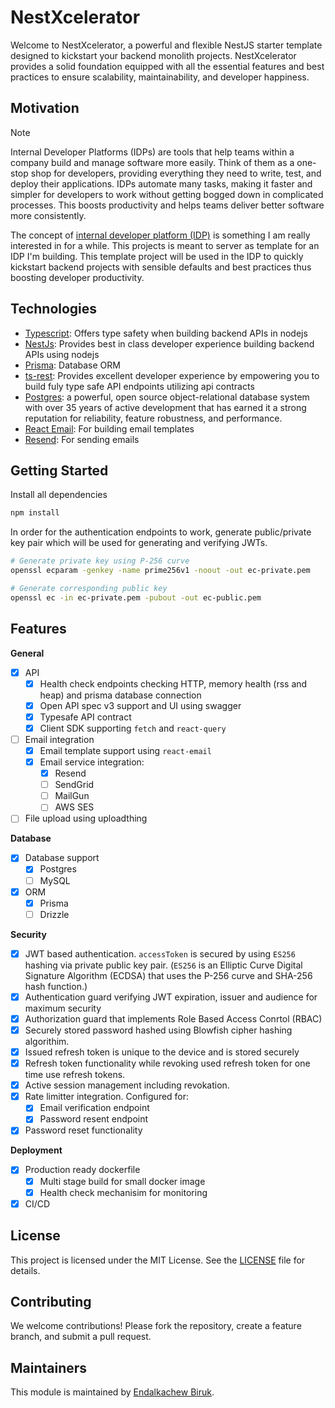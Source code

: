 # NestXcelerator

Welcome to NestXcelerator, a powerful and flexible NestJS starter template designed to kickstart your backend monolith projects.
NestXcelerator provides a solid foundation equipped with all the essential features and best practices to ensure scalability, maintainability, and developer happiness.

## Motivation

> [!NOTE]
> Internal Developer Platforms (IDPs) are tools that help teams within a company build and manage software more easily.
> Think of them as a one-stop shop for developers, providing everything they need to write, test, and deploy their applications.
> IDPs automate many tasks, making it faster and simpler for developers to work without getting bogged down in complicated processes.
> This boosts productivity and helps teams deliver better software more consistently.

The concept of [internal developer platform (IDP)](https://internaldeveloperplatform.org/) is something I am really interested in for a while. This projects is meant to server as template for an IDP I'm building.
This template project will be used in the IDP to quickly kickstart backend projects with sensible defaults and best practices thus boosting developer productivity.

## Technologies

- [Typescript](https://github.com/microsoft/TypeScript): Offers type safety when building backend APIs in nodejs
- [NestJs](https://github.com/nestjs/nest): Provides best in class developer experience building backend APIs using nodejs
- [Prisma](https://github.com/prisma/prisma): Database ORM
- [ts-rest](https://github.com/ts-rest/ts-rest): Provides excellent developer experience by empowering you to build fuly type safe API endpoints utilizing api contracts
- [Postgres](https://github.com/postgres/postgres): a powerful, open source object-relational database system with over 35 years of active development that has earned
  it a strong reputation for reliability, feature robustness, and performance.
- [React Email](https://react.email/docs/introduction): For building email templates
- [Resend](https://resend.com): For sending emails

## Getting Started

Install all dependencies

```bash
npm install
```

In order for the authentication endpoints to work, generate public/private key pair which will be used for generating and verifying JWTs.

```bash
# Generate private key using P-256 curve
openssl ecparam -genkey -name prime256v1 -noout -out ec-private.pem

# Generate corresponding public key
openssl ec -in ec-private.pem -pubout -out ec-public.pem
```

## Features

**General**

- [x] API
  - [x] Health check endpoints checking HTTP, memory health (rss and heap) and prisma database connection
  - [x] Open API spec v3 support and UI using swagger
  - [x] Typesafe API contract
  - [x] Client SDK supporting `fetch` and `react-query`
- [ ] Email integration
  - [x] Email template support using `react-email`
  - [x] Email service integration:
    - [x] Resend
    - [ ] SendGrid
    - [ ] MailGun
    - [ ] AWS SES
- [ ] File upload using uploadthing

**Database**

- [x] Database support
  - [x] Postgres
  - [ ] MySQL
- [x] ORM
  - [x] Prisma
  - [ ] Drizzle

**Security**

- [x] JWT based authentication. `accessToken` is secured by using `ES256` hashing via private public key pair.
      (`ES256` is an Elliptic Curve Digital Signature Algorithm (ECDSA) that uses the P-256 curve and SHA-256 hash function.)
- [x] Authentication guard verifying JWT expiration, issuer and audience for maximum security
- [x] Authorization guard that implements Role Based Access Conrtol (RBAC)
- [x] Securely stored password hashed using Blowfish cipher hashing algorithim.
- [x] Issued refresh token is unique to the device and is stored securely
- [x] Refresh token functionality while revoking used refresh token for one time use refresh tokens.
- [x] Active session management including revokation.
- [x] Rate limitter integration. Configured for:
  - [x] Email verification endpoint
  - [x] Password resent endpoint
- [x] Password reset functionality

**Deployment**

- [x] Production ready dockerfile
  - [x] Multi stage build for small docker image
  - [x] Health check mechanisim for monitoring
- [x] CI/CD

## License

This project is licensed under the MIT License. See the [LICENSE](./LICENSE) file for details.

## Contributing

We welcome contributions! Please fork the repository, create a feature branch, and submit a pull request.

## Maintainers

This module is maintained by [Endalkachew Biruk](https://github.com/endalk200).
